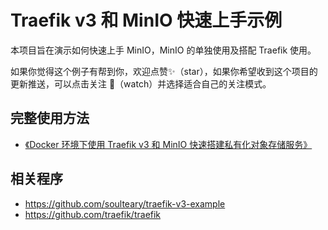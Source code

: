 # Traefik v3 和 MinIO 快速上手示例

本项目旨在演示如何快速上手 MinIO，MinIO 的单独使用及搭配 Traefik 使用。

如果你觉得这个例子有帮到你，欢迎点赞✨（star），如果你希望收到这个项目的更新推送，可以点击关注 👀（watch）并选择适合自己的关注模式。

## 完整使用方法

- [《Docker 环境下使用 Traefik v3 和 MinIO 快速搭建私有化对象存储服务》](https://soulteary.com/2024/08/05/best-practices-for-traefik-3-and-minio-in-docker-getting-started-quickly.html)

## 相关程序

- https://github.com/soulteary/traefik-v3-example
- https://github.com/traefik/traefik
